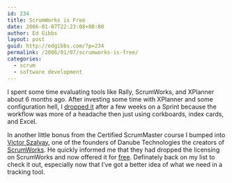 ```yaml
---
id: 234
title: ScrumWorks is Free
date: 2006-01-07T22:23:08+00:00
author: Ed Gibbs
layout: post
guid: http://edgibbs.com/?p=234
permalink: /2006/01/07/scrumworks-is-free/
categories:
  - scrum
  - software development
---
```

I spent some time evaluating tools like Rally, ScrumWorks, and XPlanner about 6 months ago. After investing some time with XPlanner and some configuration hell, I [dropped it](http://edgibbs.com/2005/08/29/dropping-xplanner-for-now/) after a few weeks on a Sprint because the workflow was more of a headache then just using corkboards, index cards, and Excel.

In another little bonus from the Certified ScrumMaster course I bumped into [Victor Szalvay](http://www.danube.com/blog/victorszalvay), one of the founders of Danube Technologies the creators of [ScrumWorks](http://danube.com/scrumworks). He quickly informed me that they had dropped the licensing on ScrumWorks and now offered it for [free](http://danube.com/blog/laszloszalvay/scrumworks_free_danube_growing_scrumworks_growing.html). Definately back on my list to check it out, especially now that I&#8217;ve got a better idea of what we need in a tracking tool.